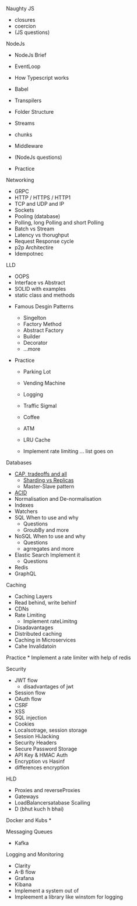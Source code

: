 Naughty JS
* closures
* coercion
* (JS questions)

NodeJs
* NodeJs Brief
* EventLoop
* How Typescript works
* Babel
* Transpilers
* Folder Structure
* Streams
* chunks
* Middleware
* (NodeJs questions)

* Practice
	
Networking
* GRPC
* HTTP / HTTPS / HTTP1
* TCP and UDP and IP
* Sockets 
* Pooling (database)
* Polling, long Polling and short Polling
* Batch vs Stream
* Latency vs thorughput
* Request Response cycle
* p2p Architectire
* Idempotnec
	
LLD
* OOPS
* Interface vs Abstract
* SOLID with examples
* static class and methods

- Famous Desgin Patterns
	* Singelton
	* Factory Method
	* Abstract Factory
	* Builder
	* Decorator
	* ...more
	
- Practice
	* Parking Lot
	* Vending Machine
	* Logging
	* Traffic Sigmal
	* Coffee
	
	* ATM
	* LRU Cache
	* Implement rate limiting
	... list goes on

Databases
* [CAP, tradeoffs and all](Databases/CAP.md)
	* [Sharding vs Replicas](Databases/Partitioning-Sharding.md)
	* Master-Slave pattern
* [ACID](Databases/ACID.md)
* Normalisation and De-normalisation
* Indexes
* Watchers
* SQL
	When to use and why
	* Questions
	* GroubBy and more
* NoSQL
	When to use and why
	* Questions
	* agrregates and more
* Elastic Search
	Implement it
	* Questions
* Redis
* GraphQL
	
	
Caching
* Caching Layers
* Read behind, write behinf
* CDNs
* Rate Limiting
	* Implement rateLimitng
* Disadavantages
* Distributed caching
* Caching in Microservices
* Cahe Invalidatoin

Practice
	* Implement a rate limiter with help of redis
		

Security
* JWT flow
	* disadvantages of jwt
* Session flow
* OAuth flow
* CSRF
* XSS
* SQL injection
* Cookies
* Localsotrage, session storage
* Session HiJacking
* Security Headers
* Secure Password Storage
* API Key & HMAC Auth
* Encryption vs Hasinf
* differences encryption

HLD
* Proxies and reverseProxies
* Gateways 
* LoadBalancersatabase Scailing
* D
(bhut kuch h bhai)
	
	
Docker and Kubs
*

Messaging Queues
* Kafka
	
Logging and Monitoring
* Clarity
* A-B flow	
* Grafana
* Kibana
* Implement a system out of 
* Impleement a library like winstom for logging

